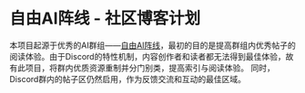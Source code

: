 # 自由AI阵线 - 社区博客计划
本项目起源于优秀的AI群组——[自由AI阵线](https://discord.gg/BwVrJWr5E8)，最初的目的是提高群组内优秀帖子的阅读体验。由于Discord的特性机制，内容创作者和读者都无法得到最佳体验，故有此项目，将群内优质资源重制并分门别类，提高索引与阅读体验。
同时，Discord群内的帖子区仍然启用，作为反馈交流和互动的最佳区域。
